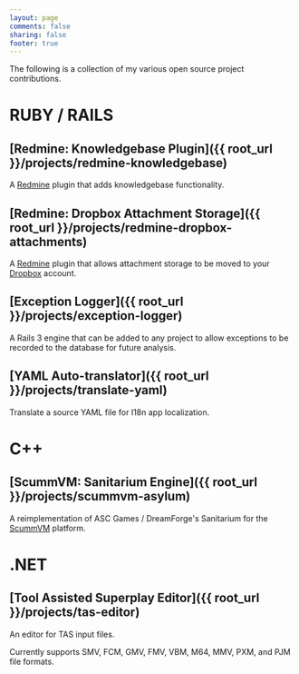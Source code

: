 ```yaml
---
layout: page
comments: false
sharing: false
footer: true
---
```


The following is a collection of my various open source project contributions.

# RUBY / RAILS

## [Redmine: Knowledgebase Plugin]({{ root_url }}/projects/redmine-knowledgebase)

A [Redmine](http://www.redmine.org) plugin that adds knowledgebase functionality.

## [Redmine: Dropbox Attachment Storage]({{ root_url }}/projects/redmine-dropbox-attachments)

A [Redmine](http://www.redmine.org) plugin that allows attachment storage to be moved to your [Dropbox](http://www.dropbox.com) account.

## [Exception Logger]({{ root_url }}/projects/exception-logger)

A Rails 3 engine that can be added to any project to allow exceptions to be recorded to the database for future analysis.

## [YAML Auto-translator]({{ root_url }}/projects/translate-yaml)

Translate a source YAML file for I18n app localization.

# C++

## [ScummVM: Sanitarium Engine]({{ root_url }}/projects/scummvm-asylum)

A reimplementation of ASC Games / DreamForge's Sanitarium for the [ScummVM](http://www.scummvm.org) platform.

# .NET

## [Tool Assisted Superplay Editor]({{ root_url }}/projects/tas-editor)

An editor for TAS input files.

Currently supports SMV, FCM, GMV, FMV, VBM, M64, MMV, PXM, and PJM file formats.